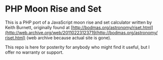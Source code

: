 # PHP Moon Rise and Set

This is a PHP port of a JavaScript moon rise and set calculator written by Keith Burnett, originally found at [http://bodmas.org/astronomy/riset.html](http://web.archive.org/web/20110223123719/http://bodmas.org/astronomy/riset.html) (web archive because actual site is gone).

This repo is here for posterity for anybody who might find it useful, but I offer no warranty or support.
